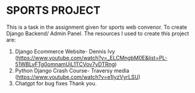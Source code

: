 # SPORTS PROJECT 
This is a task in the assignment given for sports web convenor. To create Django Backend/ Admin Panel. 
The resources I used to create this project are:
1. Django Ecommerce Website- Dennis Ivy (https://www.youtube.com/watch?v=_ELCMngbM0E&list=PL-51WBLyFTg0omnamUjL1TCVov7yDTRng)
2. Python Django Crash Course- Traversy media (https://www.youtube.com/watch?v=e1IyzVyrLSU)
3. Chatgpt for bug fixes
Thank you.
